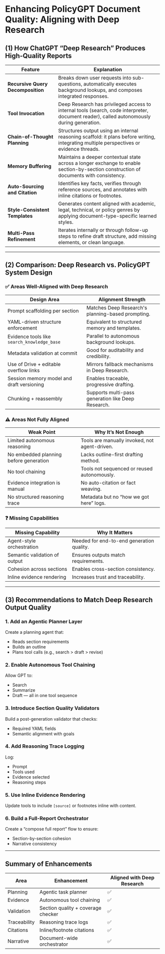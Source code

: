 # Enhancing PolicyGPT Document Quality: Aligning with Deep Research

## (1) How ChatGPT “Deep Research” Produces High-Quality Reports

| Feature | Explanation |
|--------|-------------|
| **Recursive Query Decomposition** | Breaks down user requests into sub-questions, automatically executes background lookups, and composes integrated responses. |
| **Tool Invocation** | Deep Research has privileged access to internal tools (search, code interpreter, document reader), called autonomously during generation. |
| **Chain-of-Thought Planning** | Structures output using an internal reasoning scaffold: it plans before writing, integrating multiple perspectives or evidence threads. |
| **Memory Buffering** | Maintains a deeper contextual state across a longer exchange to enable section-by-section construction of documents with consistency. |
| **Auto-Sourcing and Citation** | Identifies key facts, verifies through reference sources, and annotates with inline citations or footnotes. |
| **Style-Consistent Templates** | Generates content aligned with academic, legal, technical, or policy genres by applying document-type-specific learned styles. |
| **Multi-Pass Refinement** | Iterates internally or through follow-up steps to refine draft structure, add missing elements, or clean language. |

---

## (2) Comparison: Deep Research vs. PolicyGPT System Design

### ✅ Areas Well-Aligned with Deep Research

| Design Area | Alignment Strength |
|-------------|--------------------|
| Prompt scaffolding per section | Matches Deep Research's planning-based prompting. |
| YAML-driven structure enforcement | Equivalent to structured memory and templates. |
| Evidence tools like `search_knowledge_base` | Parallel to autonomous background lookups. |
| Metadata validation at commit | Good for auditability and credibility. |
| Use of Drive + editable overflow links | Mirrors fallback mechanisms in Deep Research. |
| Session memory model and draft versioning | Enables traceable, progressive drafting. |
| Chunking + reassembly | Supports multi-pass generation like Deep Research. |

### ⚠️ Areas Not Fully Aligned

| Weak Point | Why It’s Not Enough |
|------------|---------------------|
| Limited autonomous reasoning | Tools are manually invoked, not agent-driven. |
| No embedded planning before generation | Lacks outline-first drafting method. |
| No tool chaining | Tools not sequenced or reused autonomously. |
| Evidence integration is manual | No auto-citation or fact weaving. |
| No structured reasoning trace | Metadata but no “how we got here” logs. |

### ❓ Missing Capabilities

| Missing Capability | Why It Matters |
|--------------------|----------------|
| Agent-style orchestration | Needed for end-to-end generation quality. |
| Semantic validation of output | Ensures outputs match requirements. |
| Cohesion across sections | Enables cross-section consistency. |
| Inline evidence rendering | Increases trust and traceability. |

---

## (3) Recommendations to Match Deep Research Output Quality

### 1. Add an Agentic Planner Layer
Create a planning agent that:
- Reads section requirements
- Builds an outline
- Plans tool calls (e.g., search > draft > revise)

### 2. Enable Autonomous Tool Chaining
Allow GPT to:
- Search
- Summarize
- Draft — all in one tool sequence

### 3. Introduce Section Quality Validators
Build a post-generation validator that checks:
- Required YAML fields
- Semantic alignment with goals

### 4. Add Reasoning Trace Logging
Log:
- Prompt
- Tools used
- Evidence selected
- Reasoning steps

### 5. Use Inline Evidence Rendering
Update tools to include `[source]` or footnotes inline with content.

### 6. Build a Full-Report Orchestrator
Create a “compose full report” flow to ensure:
- Section-by-section cohesion
- Narrative consistency

---

## Summary of Enhancements

| Area | Enhancement | Aligned with Deep Research |
|------|-------------|-----------------------------|
| Planning | Agentic task planner | ✅ |
| Evidence | Autonomous tool chaining | ✅ |
| Validation | Section quality + coverage checker | ✅ |
| Traceability | Reasoning trace logs | ✅ |
| Citations | Inline/footnote citations | ✅ |
| Narrative | Document-wide orchestrator | ✅ |
